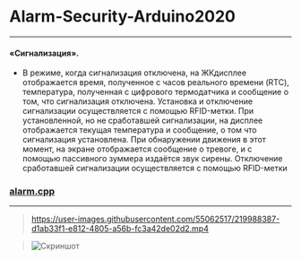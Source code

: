# Alarm-Security-Arduino2020
---
 #### «Сигнализация».
* В режиме, когда сигнализация отключена, на ЖКдисплее отображается время, полученное с часов реального времени (RTC), температура, полученная с цифрового термодатчика и сообщение о том, что сигнализация отключена. Установка и отключение сигнализации осуществляется с помощью RFID-метки. При установленной, но не сработавшей сигнализации, на дисплее отображается текущая температура и сообщение, о том что  сигнализация установлена. При обнаружении движения в этот момент, на экране отображается сообщение о тревоге, и с помощью пассивного зуммера издаётся звук сирены. Отключение сработавшей сигнализации осуществляется с помощью RFID-метки

### [alarm.cpp](alarm.cpp)
---
> https://user-images.githubusercontent.com/55062517/219988387-d1ab33f1-e812-4805-a56b-fc3a42de02d2.mp4

> ![Скриншот](https://user-images.githubusercontent.com/55062517/219988452-c4b36c05-6eb5-4918-851c-6db18856f639.jpg)
